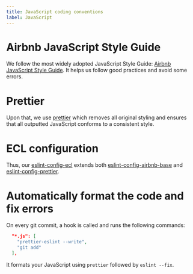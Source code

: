 ```yaml
---
title: JavaScript coding conventions
label: JavaScript
---
```


# Airbnb JavaScript Style Guide

We follow the most widely adopted JavaScript Style Guide: [Airbnb JavaScript Style Guide](https://github.com/airbnb/javascript). It helps us follow good practices and avoid some errors.

# Prettier

Upon that, we use [prettier](https://github.com/prettier/prettier) which removes all original styling and ensures that all outputted JavaScript conforms to a consistent style.

# ECL configuration

Thus, our [eslint-config-ecl](https://github.com/ec-europa/ecl-toolkit/tree/master/packages/eslint-config-ecl) extends both  [eslint-config-airbnb-base](https://github.com/airbnb/javascript/tree/master/packages/eslint-config-airbnb-base) and [eslint-config-prettier](https://github.com/prettier/eslint-config-prettier).

# Automatically format the code and fix errors

On every git commit, a hook is called and runs the following commands:

```json
  "*.js": [
    "prettier-eslint --write",
    "git add"
  ],
```

It formats your JavaScript using `prettier` followed by `eslint --fix`.
